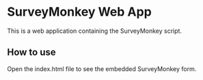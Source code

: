 # SurveyMonkey Web App
This is a web application containing the SurveyMonkey script.

## How to use
Open the index.html file to see the embedded SurveyMonkey form.
